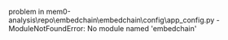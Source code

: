 problem in mem0-analysis\repo\embedchain\embedchain\config\app_config.py - ModuleNotFoundError: No module named 'embedchain'
